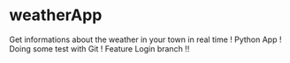 # weatherApp
Get informations about the weather in your town in real time !
Python App !
Doing some test with Git !
Feature Login branch !!

